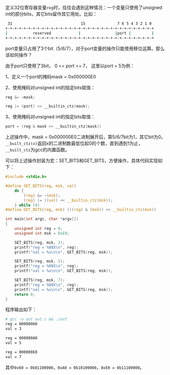 定义32位寄存器变量`reg`时，往往会遇到这种情况：一个变量只使用了unsigned int的部分bits，其它bits留作其它用处。比如：

```bash
 31                              15              7 6 5 4 3 2 1 0
+-+-+-+-+-+-+-+-+-+-+-+-+-+-+-+-+-+-+-+-+-+-+-+-+-+-+-+-+-+-+-+-+
|           reserved            |               |port |         |
+-+-+-+-+-+-+-+-+-+-+-+-+-+-+-+-+-+-+-+-+-+-+-+-+-+-+-+-+-+-+-+-+
```

port变量只占用了3个bit（5/6/7），对于port变量的操作只能使用移位运算。那么该如何操作？

由于port只使用了3bit， 0 <= port <= 7， 这里以port = 5为例：

1、定义一个port的掩码mask = 0x000000E0

2、使用掩码对unsigned int的指定bits赋值：

```c
reg &= ~mask;

reg |= (port) << __builtin_ctz(mask);
```

3、使用掩码对unsigned int的指定bits取值：

```c
port = (reg & mask >> __builtin_ctz(mask))
```

上述操作中，mask = 0x000000E0二进制展开后，第5/6/7bit为1，其它bit为0。`__built_ctz(x)`返回x的二进制数最低位起0的个数，直到遇到1为止，`__built_ctz`为gcc的内置函数。

可以将上述操作封装为宏：SET_BITS和GET_BITS，方便操作，具体代码实现如下：

```c
#include <stdio.h>

#define SET_BITS(reg, msk, val)                                                \
	do {                                                                   \
		(reg) &= ~(msk);                                               \
		(reg) |= ((val) << __builtin_ctz(msk));                        \
	} while (0)
#define GET_BITS(reg, msk) (((reg) & (msk)) >> __builtin_ctz(msk))

int main(int argc, char *argv[])
{
	unsigned int reg = 0;
	unsigned int msk = 0xE0;

	SET_BITS(reg, msk, 3);
	printf("reg = %08X\n", reg);
	printf("val = %u\n\n", GET_BITS(reg, msk));

	SET_BITS(reg, msk, 5);
	printf("reg = %08X\n", reg);
	printf("val = %u\n\n", GET_BITS(reg, msk));

	SET_BITS(reg, msk, 7);
	printf("reg = %08X\n", reg);
	printf("val = %u\n\n", GET_BITS(reg, msk));
	return 0;
}
```

程序输出如下：

```bash
# gcc -o out out.c && ./out
reg = 00000060
val = 3

reg = 000000A0
val = 5

reg = 000000E0
val = 7
```

其中`0x60 = 0b01100000`，`0xA0 = 0b10100000`，`0xE0 = 0b11100000`。
